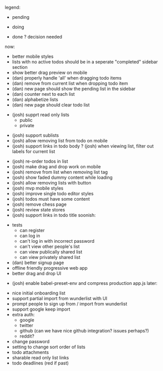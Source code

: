 legend:
- pending
* doing
+ done
? decision needed

now:
- better mobile styles
- lists with no active todos should be in a seperate "completed" sidebar section
- show better drag preview on mobile
- (dan) properly handle 'all' when dragging todo items
- (dan) remove from current list when dropping todo item
- (dan) new page should show the pending list in the sidebar
- (dan) counter next to each list
- (dan) alphabetize lists
- (dan) new page should clear todo list
* (josh) supprt read only lists
  * public
  - private
- (josh) support sublists
- (josh) allow removing list from todo on mobile
- (josh) support links in todo body
? (josh) when viewing list, filter out labels for current list
+ (josh) re-order todos in list
+ (josh) make drag and drop work on mobile
+ (josh) remove from list when removing list tag
+ (josh) show faded dummy content while loading
+ (josh) allow removing lists with button
+ (josh) mvp mobile styles
+ (josh) improve single todo editor styles
+ (josh) todos must have some content
+ (josh) remove chess page
+ (josh) review state stores
+ (josh) support links in todo title
soonish:
- tests
  - can register
  - can log in
  - can't log in with incorrect password
  - can't view other people's list
  - can view publically shared list
  - can view privately shared list
- (dan) better signup page
- offline friendly progressive web app
- better drag and drop UI
+ (josh) enable babel-preset-env and compress production app.js
later:
- nice initial onboarding list
- support partial import from wunderlist with UI
- prompt people to sign up from / import from wunderlist
- support google keep import
- extra auth:
  - google
  - twitter
  - github (can we have nice github integration? issues perhaps?)
  - reddit?
- change password
- setting to change sort order of lists
- todo attachments
- sharable read only list links
- todo deadlines (red if past)
